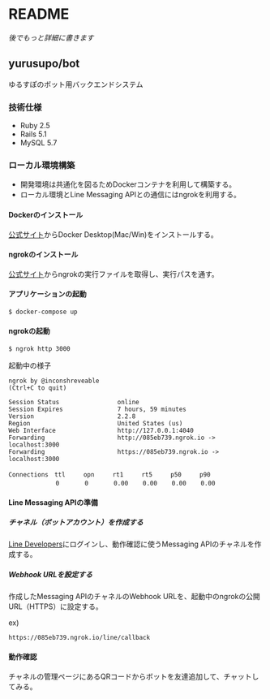 # README
*後でもっと詳細に書きます*

## yurusupo/bot

ゆるすぽのボット用バックエンドシステム

### 技術仕様
* Ruby 2.5
* Rails 5.1
* MySQL 5.7

### ローカル環境構築

* 開発環境は共通化を図るためDockerコンテナを利用して構築する。
* ローカル環境とLine Messaging APIとの通信にはngrokを利用する。

#### Dockerのインストール

[公式サイト](https://www.docker.com/products/docker-desktop)からDocker Desktop(Mac/Win)をインストールする。

#### ngrokのインストール

[公式サイト](https://ngrok.com/)からngrokの実行ファイルを取得し、実行パスを通す。


#### アプリケーションの起動

```sh
$ docker-compose up
```

#### ngrokの起動

```sh
$ ngrok http 3000
```

起動中の様子
```
ngrok by @inconshreveable                                       (Ctrl+C to quit)

Session Status                online
Session Expires               7 hours, 59 minutes
Version                       2.2.8
Region                        United States (us)
Web Interface                 http://127.0.0.1:4040
Forwarding                    http://085eb739.ngrok.io -> localhost:3000
Forwarding                    https://085eb739.ngrok.io -> localhost:3000

Connections　ttl     opn     rt1     rt5     p50     p90
        　　　0       0       0.00    0.00    0.00    0.00
```

#### Line Messaging APIの準備

##### チャネル（ボットアカウント）を作成する

[Line Developers](https://developers.line.me/ja/)にログインし、動作確認に使うMessaging APIのチャネルを作成する。

##### Webhook URLを設定する

作成したMessaging APIのチャネルのWebhook URLを、起動中のngrokの公開URL（HTTPS）に設定する。

ex)
```
https://085eb739.ngrok.io/line/callback
```

#### 動作確認

チャネルの管理ページにあるQRコードからボットを友達追加して、チャットしてみる。



